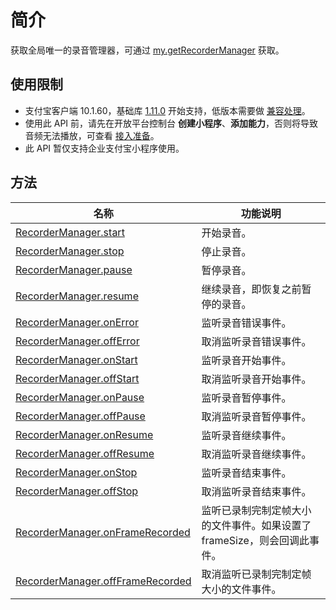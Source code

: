 
# 简介
获取全局唯一的录音管理器，可通过 [my.getRecorderManager](https://opendocs.alipay.com/mini/api/getrecordermanager) 获取。

## 使用限制

- 支付宝客户端 10.1.60，基础库 [1.11.0](https://opendocs.alipay.com/mini/framework/lib) 开始支持，低版本需要做 [兼容处理](https://docs.alipay.com/mini/framework/compatibility)。
- 使用此 API 前，请先在开放平台控制台 **创建小程序**、**添加能力**，否则将导致音频无法播放，可查看 [接入准备](https://opendocs.alipay.com/mini/02pj5u)。
- 此 API 暂仅支持企业支付宝小程序使用。

## 方法
| **名称** | **功能说明** |
| --- | --- |
| [RecorderManager.start](https://opendocs.alipay.com/mini/01acgj) | 开始录音。 |
| [RecorderManager.stop](https://opendocs.alipay.com/mini/01acgk) | 停止录音。 |
| [RecorderManager.pause](https://opendocs.alipay.com/mini/01aacq) | 暂停录音。 |
| [RecorderManager.resume](https://opendocs.alipay.com/mini/01acgi) | 继续录音，即恢复之前暂停的录音。 |
| [RecorderManager.onError](https://opendocs.alipay.com/mini/01a80t) | 监听录音错误事件。 |
| [RecorderManager.offError](https://opendocs.alipay.com/mini/02hizi) | 取消监听录音错误事件。 |
| [RecorderManager.onStart](https://opendocs.alipay.com/mini/01acgh) | 监听录音开始事件。 |
| [RecorderManager.offStart](https://opendocs.alipay.com/mini/02hizh) | 取消监听录音开始事件。 |
| [RecorderManager.onPause](https://opendocs.alipay.com/mini/01acgf) | 监听录音暂停事件。 |
| [RecorderManager.offPause](https://opendocs.alipay.com/mini/02hh6k) | 取消监听录音暂停事件。 |
| [RecorderManager.onResume](https://opendocs.alipay.com/mini/01acgg) | 监听录音继续事件。 |
| [RecorderManager.offResume](https://opendocs.alipay.com/mini/02hh6l) | 取消监听录音继续事件。 |
| [RecorderManager.onStop](https://opendocs.alipay.com/mini/01aacp) | 监听录音结束事件。 |
| [RecorderManager.offStop](https://opendocs.alipay.com/mini/02hizj) | 取消监听录音结束事件。 |
| [RecorderManager.onFrameRecorded](https://opendocs.alipay.com/mini/01abkn) | 监听已录制完制定帧大小的文件事件。如果设置了 frameSize，则会回调此事件。 |
| [RecorderManager.offFrameRecorded](https://opendocs.alipay.com/mini/02hh6m) | 取消监听已录制完制定帧大小的文件事件。 |

